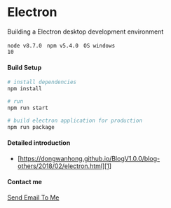 # Electron

Building a Electron desktop development environment

<code>node v8.7.0</code> &nbsp; <code>npm v5.4.0</code> &nbsp; <code>OS windows 10</code>

#### Build Setup

``` bash
# install dependencies
npm install

# run
npm run start

# build electron application for production
npm run package

```

#### Detailed introduction

* [https://dongwanhong.github.io/BlogV1.0.0/blog-others/2018/02/electron.html][1]

#### Contact me

[Send Email To Me][2]

[1]: https://dongwanhong.github.io/BlogV1.0.0/blog-others/2018/02/electron.html
[2]: http://mail.qq.com/cgi-bin/qm_share?t=qm_mailme&email=zqqhoKm5pq2moI6oobajr6ei4K2how